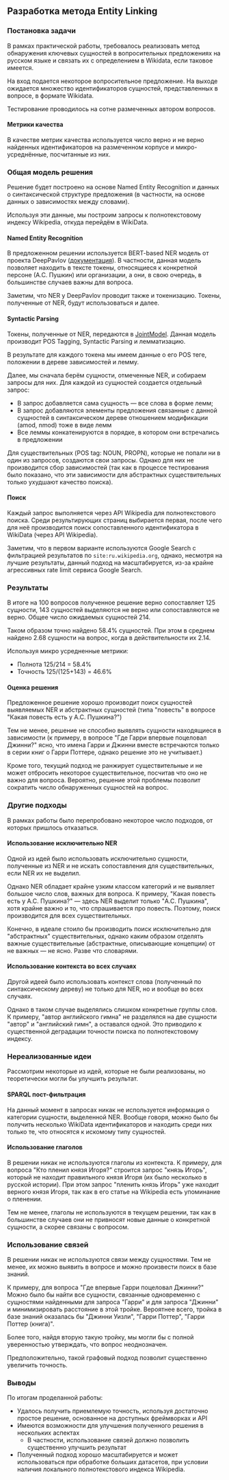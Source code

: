 ## Разработка метода Entity Linking 

### Постановка задачи

В рамках практической работы, требовалось реализовать метод обнаружения ключевых сущностей в вопросительных предложениях
на русском языке и связать их с определением в Wikidata, если таковое имеется.

На вход подается некоторое вопросительное предложение. На выходе ожидается множество идентификаторов сущностей,
представленных в вопросе, в формате Wikidata.

Тестирование проводилось на сотне размеченных автором вопросов.

#### Метрики качества
В качестве метрик качества используется число верно и не верно найденных идентификаторов на размеченном корпусе и
микро-усреднённые, посчитанные из них.

### Общая модель решения

Решение будет построено на основе Named Entity Recognition и данных о синтаксической структуре предложения
(в частности, на основе данных о зависимостях между словами). 

Используя эти данные, мы построим запросы к полнотекстовому индексу Wikipedia, откуда перейдём в WikiData.

#### Named Entity Recognition

В предложенном решении используется BERT-based NER модель от проекта DeepPavlov
([документация](http://docs.deeppavlov.ai/en/master/features/models/ner.html)).
В частности, данная модель позволяет находить в тексте токены, относящиеся к
конкретной персоне (А.С. Пушкин) или организации, а они, в свою очередь, в большинстве случаев важны для вопроса.

Заметим, что NER у DeepPavlov проводит также и токенизацию. Токены, полученные от NER, будут использоваться и далее.

#### Syntactic Parsing

Токены, полученные от NER, передаются в 
[JointModel](http://docs.deeppavlov.ai/en/master/features/models/syntaxparser.html#joint-model-usage). 
Данная модель производит POS Tagging, Syntactic Parsing и лемматизацию. 

В результате для каждого токена мы имеем данные о его POS теге, положении в дереве зависимостей и лемму.

Далее, мы сначала берём сущности, отмеченные NER, и собираем запросы для них. Для каждой из сущностей создается
отдельный запрос:
* В запрос добавляется сама сущность &mdash; все слова в форме лемм;
* В запрос добавляются элементы предложения связанные с данной сущностей в синтаксическом дереве отношением
модификации (amod, nmod) тоже в виде лемм
* Все леммы конкатенируются в порядке, в котором они встречались в предложении

Для существительных (POS tag: NOUN, PROPN), которые не попали ни в один из запросов, создаются свои запросы. Однако
для них не производится сбор зависимостей (так как в процессе тестирования было показано, что эти зависимости для
абстрактных существительных только ухудшают качество поиска).

#### Поиск

Каждый запрос выполняется через API Wikipedia для полнотекстового поиска. Среди результирующих страниц выбирается
первая, после чего для неё производится поиск сопоставленного идентификатора в WikiData (через API Wikipedia).

Заметим, что в первом варианте используются Google Search с фильтрацией результатов по `site:ru.wikipedia.org`,
однако, несмотря на лучшие результаты, данный подход на масштабируется, из-за крайне агрессивных rate limit
сервиса Google Search.

### Результаты

В итоге на 100 вопросов полученное решение верно сопоставляет 125 сущности, 143 сущностей выделяются не верно или
сопоставляются не верно. Общее число ожидаемых сущностей 214.

Таком образом точно найдено 58.4% сущностей. При этом в среднем найдено 2.68 сущности на вопрос,
когда в действительности их 2.14.

Используя микро усредненные метрики:
* Полнота 125/214 = 58.4%
* Точность 125/(125+143) = 46.6%

#### Оценка решения

Предложенное решение хорошо производит поиск сущностей выявляемых NER и абстрактных сущностей
(типа "повесть" в вопросе "Какая повесть есть у А.С. Пушкина?")

Тем не менее, решение не способно выявлять сущности находящиеся в зависимости (к примеру, в вопросе "Где Гарри
впервые поцеловал Джинни?" ясно, что имена Гарри и Джинни вместе встречаются только в серии книг о Гарри Поттере,
однако решение это не учитывает.)

Кроме того, текущий подход не ранжирует существительные и не может отбросить некоторое существительное,
посчитав что оно не важно для вопроса. Вероятно, решение этой проблемы позволит сократить число обнаруженных
сущностей на вопрос.

### Другие подходы

В рамках работы было перепробовано некоторое число подходов, от которых пришлось отказаться.

#### Использование исключительно NER

Одной из идей было использовать исключительно сущности, полученные из NER и не искать сопоставления для существительных,
если NER их не выделил.
 
Однако NER обладает крайне узким классом категорий и не выявляет большое число слов, важных для
вопроса. К примеру, "Какая повесть есть у А.С. Пушкина?" &mdash; здесь NER выделит только "A.C. Пушкина", хотя крайне
важно и то, что спрашивается про повесть. Поэтому, поиск производится для всех существительных.

Конечно, в идеале стоило бы производить поиск исключительно для "абстрактных" существительных, однако каким образом
отделять важные существительные (абстрактные, описывающие концепции) от не важных &mdash; не ясно. Разве что словарями.

#### Использование контекста во всех случаях

Другой идеей было использовать контекст слова (полученный по синтаксическому дереву) не только для NER, но и вообще во
всех случаях. 

Однако в таком случае выделялись слишком конкретные группы слов. К примеру, "автор английского гимна" не разделялся на
две сущности "автор" и "английский гимн", а оставался одной. Это приводило к существенной деградации точности поиска
по полнотекстовому индексу. 

### Нереализованные идеи

Рассмотрим некоторые из идей, которые не были реализованы, но теоретически могли бы улучшить результат.

#### SPARQL пост-фильтрация

На данный момент в запросах никак не используется информация о категории сущности, выделенной NER. Вообще говоря,
можно было бы получить несколько WikiData идентификаторов и находить среди них только те, что относятся к искомому
типу сущностей.

#### Использование глаголов

В решении никак не используются глаголы из контекста. К примеру, для вопроса "Кто пленил князя Игоря?" строится
запрос "князь Игорь", который не находит правильного князя Игоря (их было несколько в русской истории). При этом
запрос "пленить князь Игорь" уже находит верного князя Игоря, так как в его статье на Wikipedia есть упоминание
о пленении.

Тем не менее, глаголы не используются в текущем решении, так как в большинстве случаев они не привносят
новые данные о конкретной сущности, а скорее связаны с вопросом.

### Использование связей

В решении никак не используются связи между сущностями. Тем не менее, их можно выявить в вопросе и можно произвести
поиск в базе знаний. 

К примеру, для вопроса "Где впервые Гарри поцеловал Джинни?" Можно было бы найти все сущности,
связанные одновременно с сущностями найденными для запроса "Гарри" и для запроса "Джинни" и минимизировать расстояние
в этой тройке. Вероятнее всего, тройка в базе знаний оказалась бы "Джинни Уизли", "Гарри Поттер", "Гарри Поттер (книга)".

Более того, найдя вторую такую тройку, мы могли бы с полной уверенностью утверждать, что вопрос неоднозначен.

Предположительно, такой графовый подход позволит существенно увеличить точность.

### Выводы

По итогам проделанной работы:
* Удалось получить приемлемую точность, используя достаточно простое решение, основанное на доступных фреймворках и API
* Имеются возможности для улучшения полученного решения в нескольких аспектах
    * В частности, использование связей должно позволить существенно улучшить результат
* Полученный подход хорошо масштабируется и может использоваться при обработке больших датасетов, при условии
наличия локального полнотекстового индекса Wikipedia.


